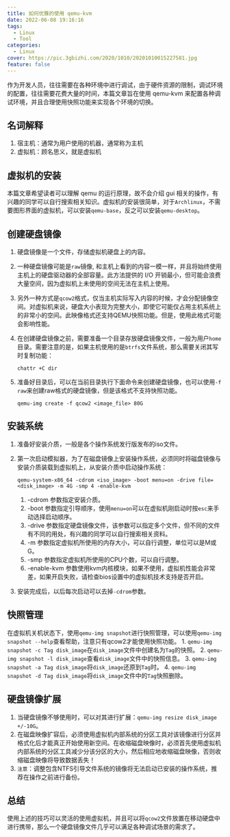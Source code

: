 ```yaml
---
title: 如何优雅的使用 qemu-kvm
date: 2022-06-08 19:16:16
tags:
  - Linux
  - Tool
categories:
  - Linux
cover: https://pic.3gbizhi.com/2020/1010/20201010015227581.jpg
feature: false
---
```


作为开发人员，往往需要在各种环境中进行调试，由于硬件资源的限制，调试环境的配置，往往需要花费大量的时间，本篇文章旨在使用 qemu-kvm 来配置各种调试环境，并且合理使用快照功能来实现各个环境的切换。

## 名词解释

1. 宿主机：通常为用户使用的机器，通常称为主机
2. 虚拟机：顾名思义，就是虚拟机

## 虚拟机的安装

本篇文章希望读者可以理解 qemu 的运行原理，故不会介绍 gui 相关的操作，有兴趣的同学可以自行搜索相关知识。虚拟机的安装很简单，对于`Archlinux`，不需要图形界面的虚拟机，可以安装`qemu-base`，反之可以安装`qemu-desktop`。

## 创建硬盘镜像

1. 硬盘镜像是一个文件，存储虚拟机硬盘上的内容。
2. 一种硬盘镜像可能是`raw`镜像, 和主机上看到的内容一模一样，并且将始终使用主机上的硬盘驱动器的全部容量。此方法提供的 I/O 开销最小，但可能会浪费大量空间，因为虚拟机上未使用的空间无法在主机上使用。
3. 另外一种方式是`qcow2`格式，仅当主机实际写入内容的时候，才会分配镜像空间。对虚拟机来说，硬盘大小表现为完整大小，即使它可能仅占用主机系统上的非常小的空间。此映像格式还支持QEMU快照功能。但是，使用此格式可能会影响性能。
4. 在创建硬盘镜像之前，需要准备一个目录存放硬盘镜像文件，一般为用户`home`目录。需要注意的是，如果主机使用的是`btrfs`文件系统，那么需要关闭其写时复制功能：

   ```shell
   chattr +C dir
   ```

5. 准备好目录后，可以在当前目录执行下面命令来创建硬盘镜像，也可以使用`-f raw`来创建raw格式的硬盘镜像，但是该格式不支持快照功能。

   ```shell
   qemu-img create -f qcow2 <image_file> 80G
   ```

## 安装系统

1. 准备好安装介质，一般是各个操作系统发行版发布的iso文件。
2. 第一次启动模拟器，为了在磁盘镜像上安装操作系统，必须同时将磁盘镜像与安装介质装载到虚拟机上，从安装介质中启动操作系统：

   ```shell
   qemu-system-x86_64 -cdrom <iso_image> -boot menu=on -drive file=<disk_image> -m 4G -smp 4 -enable-kvm
   ```

   1. -cdrom 参数指定安装介质。
   2. -boot 参数指定引导顺序，使用`menu=on`可以在虚拟机刚启动时按`esc`来手动选择启动顺序。
   3. -drive 参数指定硬盘镜像文件，该参数可以指定多个文件，但不同的文件有不同的用处，有兴趣的同学可以自行搜索相关资料。
   4. -m 参数指定虚拟机所使用的内存大小，可以自行调整，单位可以是M或G。
   5. -smp 参数指定虚拟机所使用的CPU个数，可以自行调整。
   6. -enable-kvm 参数使用kvm内核模块，如果不使用，虚拟机性能会非常差，如果开启失败，请检查bios设置中的虚拟机技术支持是否开启。
3. 安装完成后，以后每次启动可以去掉`-cdrom`参数。

## 快照管理

在虚拟机关机状态下，使用`qemu-img snapshot`进行快照管理，可以使用`qemu-img snapshot --help`查看帮助，注意只有qcow2才能使用快照功能。
    1. `qemu-img snapshot -c Tag disk_image`在`disk_image`文件中创建名为`Tag`的快照。
    2. `qemu-img snapshot -l disk_image`查看`disk_image`文件中的快照信息。
    3. `qemu-img snapshot -a Tag disk_image`将`disk_image`还原到`Tag`时。
    4. `qemu-img snapshot -d Tag disk_image`将`disk_image`文件中的`Tag`快照删除。

## 硬盘镜像扩展

1. 当硬盘镜像不够使用时，可以对其进行扩展：`qemu-img resize disk_image +/-10G`。
2. 在磁盘映像扩容后，必须使用虚拟机内部系统的分区工具对该镜像进行分区并格式化后才能真正开始使用新空间。在收缩磁盘映像时，必须首先使用虚拟机内部系统的分区工具减少分该分区的大小，然后相应地收缩磁盘映像，否则收缩磁盘映像将导致数据丢失！
3. `注意`：调整包含NTFS引导文件系统的镜像将无法启动已安装的操作系统，推荐在操作之前进行备份。

## 总结

使用上述的技巧可以灵活的使用虚拟机，并且可以将`qcow2`文件放置在移动硬盘中进行携带，那么一个硬盘镜像文件几乎可以满足各种调试场景的需求了。
